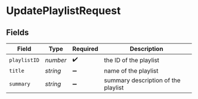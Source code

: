 # UpdatePlaylistRequest


## Fields

| Field                               | Type                                | Required                            | Description                         |
| ----------------------------------- | ----------------------------------- | ----------------------------------- | ----------------------------------- |
| `playlistID`                        | *number*                            | :heavy_check_mark:                  | the ID of the playlist              |
| `title`                             | *string*                            | :heavy_minus_sign:                  | name of the playlist                |
| `summary`                           | *string*                            | :heavy_minus_sign:                  | summary description of the playlist |